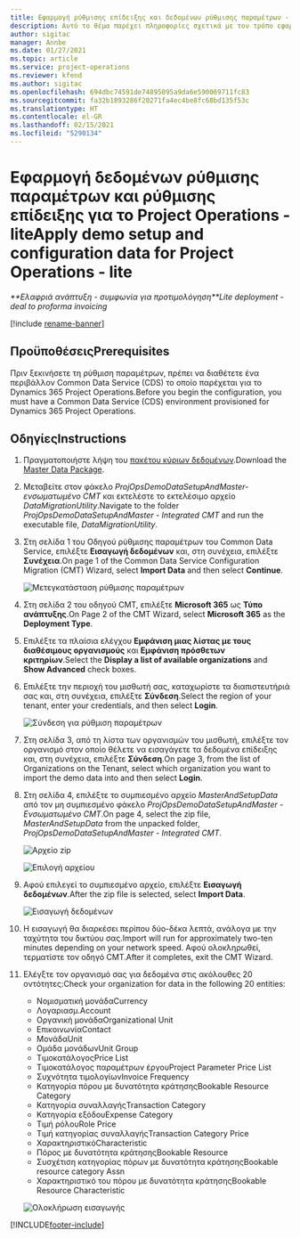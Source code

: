 ```yaml
---
title: Εφαρμογή ρύθμισης επίδειξης και δεδομένων ρύθμισης παραμέτρων - lite
description: Αυτό το θέμα παρέχει πληροφορίες σχετικά με τον τρόπο εφαρμογής της ρύθμισης επίδειξης και των δεδομένων ρύθμισης παραμέτρων για το Project Operations.
author: sigitac
manager: Annbe
ms.date: 01/27/2021
ms.topic: article
ms.service: project-operations
ms.reviewer: kfend
ms.author: sigitac
ms.openlocfilehash: 694dbc74591de74895095a9da6e590069711fc83
ms.sourcegitcommit: fa32b1893286f20271fa4ec4be8fc68bd135f53c
ms.translationtype: HT
ms.contentlocale: el-GR
ms.lasthandoff: 02/15/2021
ms.locfileid: "5290134"
---
```

# <a name="apply-demo-setup-and-configuration-data-for-project-operations---lite"></a><span data-ttu-id="39631-103">Εφαρμογή δεδομένων ρύθμισης παραμέτρων και ρύθμισης επίδειξης για το Project Operations - lite</span><span class="sxs-lookup"><span data-stu-id="39631-103">Apply demo setup and configuration data for Project Operations - lite</span></span> 

<span data-ttu-id="39631-104">_\*\*Ελαφριά ανάπτυξη - συμφωνία για προτιμολόγηση_</span><span class="sxs-lookup"><span data-stu-id="39631-104">_\*\*Lite deployment - deal to proforma invoicing_</span></span>

[!include [rename-banner](~/includes/cc-data-platform-banner.md)]

## <a name="prerequisites"></a><span data-ttu-id="39631-105">Προϋποθέσεις</span><span class="sxs-lookup"><span data-stu-id="39631-105">Prerequisites</span></span>

<span data-ttu-id="39631-106">Πριν ξεκινήσετε τη ρύθμιση παραμέτρων, πρέπει να διαθέτετε ένα περιβάλλον Common Data Service (CDS) το οποίο παρέχεται για το Dynamics 365 Project Operations.</span><span class="sxs-lookup"><span data-stu-id="39631-106">Before you begin the configuration, you must have a Common Data Service (CDS) environment provisioned for Dynamics 365 Project Operations.</span></span>


## <a name="instructions"></a><span data-ttu-id="39631-107">Οδηγίες</span><span class="sxs-lookup"><span data-stu-id="39631-107">Instructions</span></span>

1. <span data-ttu-id="39631-108">Πραγματοποιήστε λήψη του [πακέτου κύριων δεδομένων](https://download.microsoft.com/download/3/4/1/341bf279-a64f-4baa-af31-ce624859b518/ProjOpsSampleSetupData%20-%20CE%20only%20CMT.zip).</span><span class="sxs-lookup"><span data-stu-id="39631-108">Download the [Master Data Package](https://download.microsoft.com/download/3/4/1/341bf279-a64f-4baa-af31-ce624859b518/ProjOpsSampleSetupData%20-%20CE%20only%20CMT.zip).</span></span> 
2. <span data-ttu-id="39631-109">Μεταβείτε στον φάκελο *ProjOpsDemoDataSetupAndMaster-ενσωματωμένο CMT* και εκτελέστε το εκτελέσιμο αρχείο *DataMigrationUtility*.</span><span class="sxs-lookup"><span data-stu-id="39631-109">Navigate to the folder *ProjOpsDemoDataSetupAndMaster - Integrated CMT* and run the executable file, *DataMigrationUtility*.</span></span>
3. <span data-ttu-id="39631-110">Στη σελίδα 1 του Οδηγού ρύθμισης παραμέτρων του Common Data Service, επιλέξτε **Εισαγωγή δεδομένων** και, στη συνέχεια, επιλέξτε **Συνέχεια**.</span><span class="sxs-lookup"><span data-stu-id="39631-110">On page 1 of the Common Data Service Configuration Migration (CMT) Wizard, select **Import Data** and then select **Continue**.</span></span>

    ![Μετεγκατάσταση ρύθμισης παραμέτρων](./media/1ConfigurationMigration.png)

4. <span data-ttu-id="39631-112">Στη σελίδα 2 του οδηγού CMT, επιλέξτε **Microsoft 365** ως **Τύπο ανάπτυξης**.</span><span class="sxs-lookup"><span data-stu-id="39631-112">On Page 2 of the CMT Wizard, select **Microsoft 365** as the **Deployment Type**.</span></span>
5. <span data-ttu-id="39631-113">Επιλέξτε τα πλαίσια ελέγχου **Εμφάνιση μιας λίστας με τους διαθέσιμους οργανισμούς** και **Εμφάνιση πρόσθετων κριτηρίων**.</span><span class="sxs-lookup"><span data-stu-id="39631-113">Select the **Display a list of available organizations** and **Show Advanced** check boxes.</span></span>
6. <span data-ttu-id="39631-114">Επιλέξτε την περιοχή του μισθωτή σας, καταχωρίστε τα διαπιστευτήριά σας και, στη συνέχεια, επιλέξτε **Σύνδεση**.</span><span class="sxs-lookup"><span data-stu-id="39631-114">Select the region of your tenant, enter your credentials, and then select **Login**.</span></span>

   ![Σύνδεση για ρύθμιση παραμέτρων](./media/2ConfigurationSignin.png)

7. <span data-ttu-id="39631-116">Στη σελίδα 3, από τη λίστα των οργανισμών του μισθωτή, επιλέξτε τον οργανισμό στον οποίο θέλετε να εισαγάγετε τα δεδομένα επίδειξης και, στη συνέχεια, επιλέξτε **Σύνδεση**.</span><span class="sxs-lookup"><span data-stu-id="39631-116">On page 3, from the list of Organizations on the Tenant, select which organization you want to import the demo data into and then select **Login**.</span></span>
8. <span data-ttu-id="39631-117">Στη σελίδα 4, επιλέξτε το συμπιεσμένο αρχείο *MasterAndSetupData* από τον μη συμπιεσμένο φάκελο *ProjOpsDemoDataSetupAndMaster - Ενσωματωμένο CMT*.</span><span class="sxs-lookup"><span data-stu-id="39631-117">On page 4, select the zip file, *MasterAndSetupData* from the unpacked folder, *ProjOpsDemoDataSetupAndMaster - Integrated CMT*.</span></span>

   ![Αρχείο zip](./media/3ZipFile.png)

   ![Επιλογή αρχείου](./media/4SelectAFile.png)

9. <span data-ttu-id="39631-120">Αφού επιλεγεί το συμπιεσμένο αρχείο, επιλέξτε **Εισαγωγή δεδομένων**.</span><span class="sxs-lookup"><span data-stu-id="39631-120">After the zip file is selected, select **Import Data**.</span></span>

   ![Εισαγωγή δεδομένων](./media/5ImportData.png)

10. <span data-ttu-id="39631-122">Η εισαγωγή θα διαρκέσει περίπου δύο-δέκα λεπτά, ανάλογα με την ταχύτητα του δικτύου σας.</span><span class="sxs-lookup"><span data-stu-id="39631-122">Import will run for approximately two-ten minutes depending on your network speed.</span></span> <span data-ttu-id="39631-123">Αφού ολοκληρωθεί, τερματίστε τον οδηγό CMT.</span><span class="sxs-lookup"><span data-stu-id="39631-123">After it completes, exit the CMT Wizard.</span></span> 
11. <span data-ttu-id="39631-124">Ελέγξτε τον οργανισμό σας για δεδομένα στις ακόλουθες 20 οντότητες:</span><span class="sxs-lookup"><span data-stu-id="39631-124">Check your organization for data in the following 20 entities:</span></span>

    -   <span data-ttu-id="39631-125">Νομισματική μονάδα</span><span class="sxs-lookup"><span data-stu-id="39631-125">Currency</span></span>
    -   <span data-ttu-id="39631-126">Λογαριασμ.</span><span class="sxs-lookup"><span data-stu-id="39631-126">Account</span></span>
    -   <span data-ttu-id="39631-127">Οργανική μονάδα</span><span class="sxs-lookup"><span data-stu-id="39631-127">Organizational Unit</span></span>
    -   <span data-ttu-id="39631-128">Επικοινωνία</span><span class="sxs-lookup"><span data-stu-id="39631-128">Contact</span></span>
    -   <span data-ttu-id="39631-129">Μονάδα</span><span class="sxs-lookup"><span data-stu-id="39631-129">Unit</span></span>
    -   <span data-ttu-id="39631-130">Ομάδα μονάδων</span><span class="sxs-lookup"><span data-stu-id="39631-130">Unit Group</span></span>
    -   <span data-ttu-id="39631-131">Τιμοκατάλογος</span><span class="sxs-lookup"><span data-stu-id="39631-131">Price List</span></span>
    -   <span data-ttu-id="39631-132">Τιμοκατάλογος παραμέτρων έργου</span><span class="sxs-lookup"><span data-stu-id="39631-132">Project Parameter Price List</span></span> 
    -   <span data-ttu-id="39631-133">Συχνότητα τιμολογίων</span><span class="sxs-lookup"><span data-stu-id="39631-133">Invoice Frequency</span></span>
    -   <span data-ttu-id="39631-134">Κατηγορία πόρου με δυνατότητα κράτησης</span><span class="sxs-lookup"><span data-stu-id="39631-134">Bookable Resource Category</span></span>
    -   <span data-ttu-id="39631-135">Κατηγορία συναλλαγής</span><span class="sxs-lookup"><span data-stu-id="39631-135">Transaction Category</span></span>
    -   <span data-ttu-id="39631-136">Κατηγορία εξόδου</span><span class="sxs-lookup"><span data-stu-id="39631-136">Expense Category</span></span>
    -   <span data-ttu-id="39631-137">Τιμή ρόλου</span><span class="sxs-lookup"><span data-stu-id="39631-137">Role Price</span></span>
    -   <span data-ttu-id="39631-138">Τιμή κατηγορίας συναλλαγής</span><span class="sxs-lookup"><span data-stu-id="39631-138">Transaction Category Price</span></span>
    -   <span data-ttu-id="39631-139">Χαρακτηριστικό</span><span class="sxs-lookup"><span data-stu-id="39631-139">Characteristic</span></span>
    -   <span data-ttu-id="39631-140">Πόρος με δυνατότητα κράτησης</span><span class="sxs-lookup"><span data-stu-id="39631-140">Bookable Resource</span></span>
    -   <span data-ttu-id="39631-141">Συσχέτιση κατηγορίας πόρων με δυνατότητα κράτησης</span><span class="sxs-lookup"><span data-stu-id="39631-141">Bookable resource category Assn</span></span>
    -   <span data-ttu-id="39631-142">Χαρακτηριστικό του πόρου με δυνατότητα κράτησης</span><span class="sxs-lookup"><span data-stu-id="39631-142">Bookable Resource Characteristic</span></span>

    ![Ολοκλήρωση εισαγωγής](./media/6CompleteImport.png)


[!INCLUDE[footer-include](../includes/footer-banner.md)]